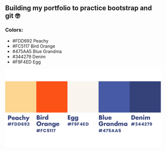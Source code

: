 ## Building my portfolio to practice bootstrap and git :nerd_face:

### Colors:
* #FDD692 Peachy
* #FC5117 Bird Orange
* #475AA5 Blue Grandma
* #344279 Denim
* #F9F4ED Egg

![Alt text](img/colors.png)